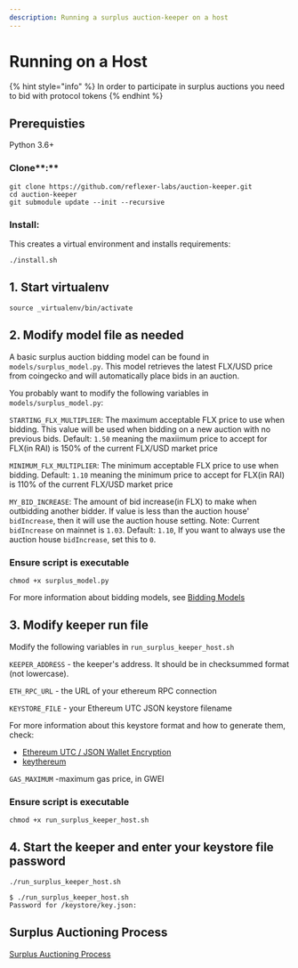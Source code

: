 ```yaml
---
description: Running a surplus auction-keeper on a host
---
```


# Running on a Host

{% hint style="info" %}
In order to participate in surplus auctions you need to bid with protocol tokens
{% endhint %}

## Prerequisties

Python 3.6+

### Clone**:**

```
git clone https://github.com/reflexer-labs/auction-keeper.git
cd auction-keeper
git submodule update --init --recursive
```

### Install:

This creates a virtual environment and installs requirements:

`./install.sh`

## 1. Start virtualenv

`source _virtualenv/bin/activate`

## 2. Modify model file as needed

A basic surplus auction bidding model can be found in `models/surplus_model.py`. This model retrieves the latest FLX/USD price from coingecko and will automatically place bids in an auction.

You probably want to modify the following variables in `models/surplus_model.py`:

`STARTING_FLX_MULTIPLIER`: The maximum acceptable FLX price to use when bidding. This value will be used when bidding on a new auction with no previous bids. Default: `1.50` meaning the maxiimum price to accept for FLX(in RAI) is 150% of the current FLX/USD market price

`MINIMUM_FLX_MULTIPLIER`: The minimum acceptable FLX price to use when bidding. Default: `1.10` meaning the minimum price to accept for FLX(in RAI) is 110% of the current FLX/USD market price

`MY_BID_INCREASE`: The amount of bid increase(in FLX) to make when outbidding another bidder. If value is less than the auction house' `bidIncrease`, then it will use the auction house setting. Note: Current `bidIncrease` on mainnet is `1.03`. Default: `1.10`, If you want to always use the auction house `bidIncrease`, set this to `0`.

### Ensure script is executable

`chmod +x surplus_model.py`

For more information about bidding models, see [Bidding Models](../BiddingModels.md)

## 3. Modify keeper run file

Modify the following variables in `run_surplus_keeper_host.sh`

`KEEPER_ADDRESS` - the keeper's address. It should be in checksummed format (not lowercase).

`ETH_RPC_URL` - the URL of your ethereum RPC connection

`KEYSTORE_FILE` - your Ethereum UTC JSON keystore filename

For more information about this keystore format and how to generate them, check:

* [Ethereum UTC / JSON Wallet Encryption](https://wizardforcel.gitbooks.io/practical-cryptography-for-developers-book/content/symmetric-key-ciphers/ethereum-wallet-encryption.html)
* [keythereum](https://github.com/ethereumjs/keythereum)

`GAS_MAXIMUM` -maximum gas price, in GWEI

### Ensure script is executable

`chmod +x run_surplus_keeper_host.sh`

## 4. Start the keeper and enter your keystore file password

`./run_surplus_keeper_host.sh`

```
$ ./run_surplus_keeper_host.sh
Password for /keystore/key.json:
```

## Surplus Auctioning Process

[Surplus Auctioning Process](surplus-auctions.md)
